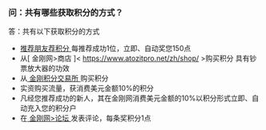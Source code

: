 ### 问：共有哪些获取积分的方式？

答：共有以下获取积分的方式
- [ 推荐朋友荐积分 ](https://www.atozitpro.net/zh/my-account/refer-friend/)每推荐成功1位，立即、自动奖您150点
- 从[ 金刚网>商店 ]< https://www.atozitpro.net/zh/shop/ >购买积分 具有钞票放大器的功效
- 从[ 金刚积分交易所 ]()购买积分
- 实资购买流量，获消费美元金额10%的积分
- 凡经您推荐成功的新人，其在金刚网消费美元金额的10%以积分形式立即、自动充入您的积分户
- 在[ 金刚网>论坛 ](https://www.atozitpro.net/zh/forums/)发表评论，每条奖积分1点

